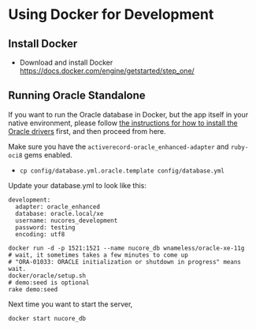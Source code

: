 # Using Docker for Development

## Install Docker

* Download and install Docker https://docs.docker.com/engine/getstarted/step_one/

## Running Oracle Standalone

If you want to run the Oracle database in Docker, but the app itself in your native
environment, please follow [the instructions for how to install the Oracle drivers](HOWTO_oracle.txt) first, and then proceed from here.

Make sure you have the `activerecord-oracle_enhanced-adapter` and `ruby-oci8` gems
enabled.

- `cp config/database.yml.oracle.template config/database.yml`

Update your database.yml to look like this:

```
development:
  adapter: oracle_enhanced
  database: oracle.local/xe
  username: nucores_development
  password: testing
  encoding: utf8
```

```
docker run -d -p 1521:1521 --name nucore_db wnameless/oracle-xe-11g
# wait, it sometimes takes a few minutes to come up
# "ORA-01033: ORACLE initialization or shutdown in progress" means wait.
docker/oracle/setup.sh
# demo:seed is optional
rake demo:seed
```

Next time you want to start the server,

```
docker start nucore_db
```
